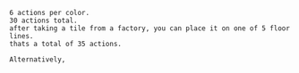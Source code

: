     6 actions per color.
    30 actions total.
    after taking a tile from a factory, you can place it on one of 5 floor lines.
    thats a total of 35 actions.

    Alternatively,

